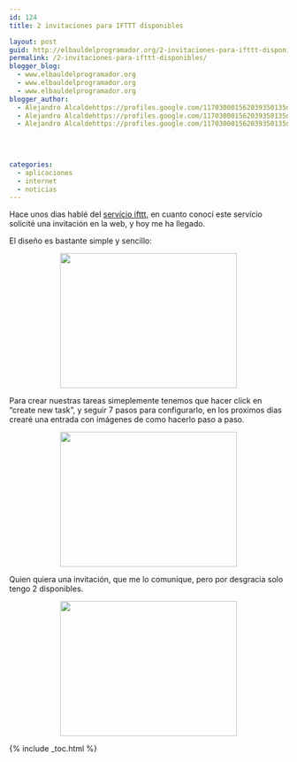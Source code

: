 ```yaml
---
id: 124
title: 2 invitaciones para IFTTT disponibles

layout: post
guid: http://elbauldelprogramador.org/2-invitaciones-para-ifttt-disponibles/
permalink: /2-invitaciones-para-ifttt-disponibles/
blogger_blog:
  - www.elbauldelprogramador.org
  - www.elbauldelprogramador.org
  - www.elbauldelprogramador.org
blogger_author:
  - Alejandro Alcaldehttps://profiles.google.com/117030001562039350135noreply@blogger.com
  - Alejandro Alcaldehttps://profiles.google.com/117030001562039350135noreply@blogger.com
  - Alejandro Alcaldehttps://profiles.google.com/117030001562039350135noreply@blogger.com

  
  
  
categories:
  - aplicaciones
  - internet
  - noticias
---
```

Hace unos dias hablé del [servício ifttt][1], en cuanto conocí este servício solicité una invitación en la web, y hoy me ha llegado.

El diseño es bastante simple y sencillo:

<div class="separator" style="clear: both; text-align: center;">
  <a href="http://1.bp.blogspot.com/_IlK2pNFFgGM/TUiMm8LHzLI/AAAAAAAAAUA/lKO4Gdal7XY/s1600/Screenshot-ifttt%2B-%2Balgui91%2B-%2BChromium.png" imageanchor="1" style="margin-left:1em; margin-right:1em"><img border="0" height="244" width="320" src="http://1.bp.blogspot.com/_IlK2pNFFgGM/TUiMm8LHzLI/AAAAAAAAAUA/lKO4Gdal7XY/s320/Screenshot-ifttt%2B-%2Balgui91%2B-%2BChromium.png" /></a>
</div>

  
<!--ad-->

Para crear nuestras tareas simeplemente tenemos que hacer click en &#8220;create new task&#8221;, y seguir 7 pasos para configurarlo, en los proximos dias crearé una entrada con imágenes de como hacerlo paso a paso.

<div class="separator" style="clear: both; text-align: center;">
  <a href="http://3.bp.blogspot.com/_IlK2pNFFgGM/TUiNSaTb7cI/AAAAAAAAAUI/6L9F04NsKQ0/s1600/Screenshot-ifttt%2B-%2BCreate%2Btask%2B-%2BChromium.png" imageanchor="1" style="margin-left:1em; margin-right:1em"><img border="0" height="244" width="320" src="http://3.bp.blogspot.com/_IlK2pNFFgGM/TUiNSaTb7cI/AAAAAAAAAUI/6L9F04NsKQ0/s320/Screenshot-ifttt%2B-%2BCreate%2Btask%2B-%2BChromium.png" /></a>
</div>



Quien quiera una invitación, que me lo comunique, pero por desgracia solo tengo 2 disponibles.

<div class="separator" style="clear: both; text-align: center;">
  <a href="http://2.bp.blogspot.com/_IlK2pNFFgGM/TUiN8l95XOI/AAAAAAAAAUQ/sCdZwDJ8lqY/s1600/Screenshot-ifttt%2B-%2BInvites%2B-%2BChromium.png" imageanchor="1" style="margin-left:1em; margin-right:1em"><img border="0" height="244" width="320" src="http://2.bp.blogspot.com/_IlK2pNFFgGM/TUiN8l95XOI/AAAAAAAAAUQ/sCdZwDJ8lqY/s320/Screenshot-ifttt%2B-%2BInvites%2B-%2BChromium.png" /></a>
</div>



 [1]: https://elbauldelprogramador.com/ifttt-disparar-tareas-mediante-eventos/

{% include _toc.html %}
